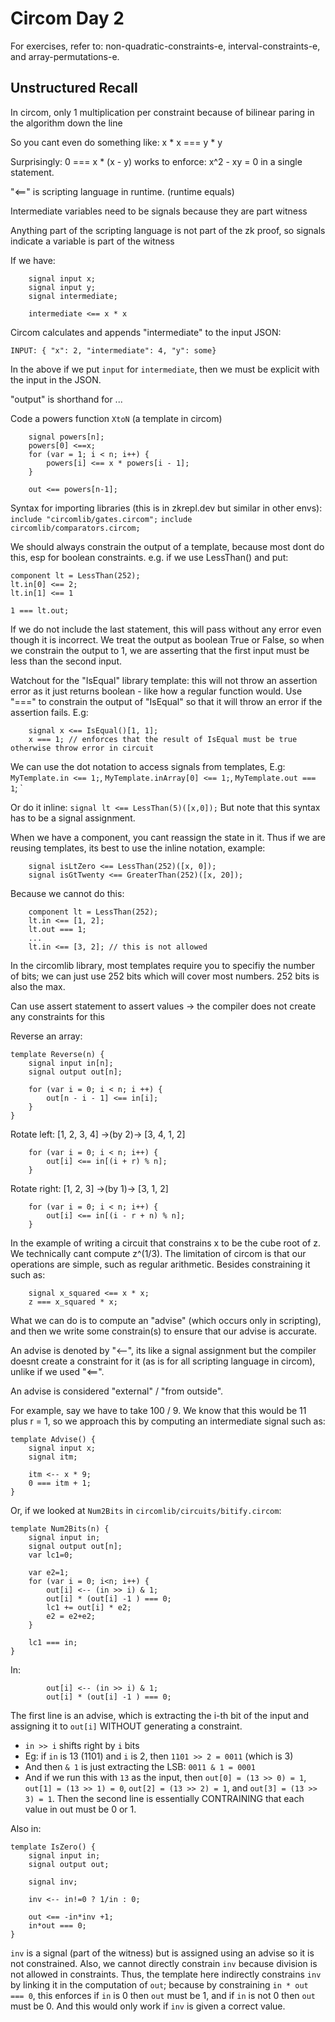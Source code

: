 # Circom Day 2

For exercises, refer to: non-quadratic-constraints-e, interval-constraints-e, and array-permutations-e.

## Unstructured Recall

In circom, only 1 multiplication per constraint because of bilinear paring in the algorithm down the line

So you cant even do something like: x * x === y * y

Surprisingly:  0 === x * (x - y) works to enforce: x^2 - xy = 0 in a single statement.

"<==" is scripting language in runtime. (runtime equals)

Intermediate variables need to be signals because they are part witness

Anything part of the scripting language is not part of the zk proof, so signals indicate
a variable is part of the witness

If we have:
```
    signal input x;
    signal input y;
    signal intermediate;

    intermediate <== x * x
```
Circom calculates and appends "intermediate" to the input JSON:
```
INPUT: { "x": 2, "intermediate": 4, "y": some}
```
In the above if we put `input` for `intermediate`, then we must be explicit with the input in the JSON.

"output" is shorthand for ...

Code a powers function `XtoN` (a template in circom)
```
    signal powers[n];
    powers[0] <==x;
    for (var = 1; i < n; i++) {
        powers[i] <== x * powers[i - 1];
    }

    out <== powers[n-1];
```
Syntax for importing libraries (this is in zkrepl.dev but similar in other envs):
`include "circomlib/gates.circom";`
`include circomlib/comparators.circom;`

We should always constrain the output of a template, because most dont do this, esp for boolean constraints.
e.g. if we use LessThan() and put:
```
component lt = LessThan(252);
lt.in[0] <== 2;
lt.in[1] <== 1

1 === lt.out;
```
If we do not include the last statement, this will pass without any error even though it is incorrect.
We treat the output as boolean True or False, so when we constrain the output to 1, we are
asserting that the first input must be less than the second input.

Watchout for the "IsEqual" library template: this will not throw an assertion error as it just 
returns boolean - like how a regular function would.
Use "===" to constrain the output of "IsEqual" so that it will throw an error if the assertion fails.
E.g:
```
    signal x <== IsEqual()[1, 1];
    x === 1; // enforces that the result of IsEqual must be true otherwise throw error in circuit
```

We can use the dot notation to access signals from templates,
E.g: `MyTemplate.in <== 1;`, `MyTemplate.inArray[0] <== 1;`, `MyTemplate.out === 1`; `

Or do it inline:
`signal lt <== LessThan(5)([x,0]);`
But note that this syntax has to be a signal assignment.

When we have a component, you cant reassign the state in it. Thus if we are reusing templates,
its best to use the inline notation, example:
```
    signal isLtZero <== LessThan(252)([x, 0]);
    signal isGtTwenty <== GreaterThan(252)([x, 20]);
```
Because we cannot do this:
```
    component lt = LessThan(252);
    lt.in <== [1, 2];
    lt.out === 1;
    ...
    lt.in <== [3, 2]; // this is not allowed
```

In the circomlib library, most templates require you to specifiy the number of bits; we can just use 252 bits
which will cover most numbers. 252 bits is also the max.

Can use assert statement to assert values -> the compiler does not create any constraints for this

Reverse an array:
```
template Reverse(n) {
    signal input in[n];
    signal output out[n];

    for (var i = 0; i < n; i ++) {
        out[n - i - 1] <== in[i];
    }
}
```
Rotate left: [1, 2, 3, 4] ->(by 2)-> [3, 4, 1, 2]
```
    for (var i = 0; i < n; i++) {
        out[i] <== in[(i + r) % n];
    }
```
Rotate right: [1, 2, 3] ->(by 1)-> [3, 1, 2]
```
    for (var i = 0; i < n; i++) {
        out[i] <== in[(i - r + n) % n];
    }
```

In the example of writing a circuit that constrains x to be the cube root of z.
We technically cant compute z^(1/3). The limitation of circom is that our operations are simple,
such as regular arithmetic. Besides constraining it such as:
```
    signal x_squared <== x * x;
    z === x_squared * x;
```
What we can do is to compute an "advise" (which occurs only in scripting), and then
we write some constrain(s) to ensure that our advise is accurate.

An advise is denoted by "<--", its like a signal assignment but the compiler doesnt create a constraint
for it (as is for all scripting language in circom), unlike if we used "<==".

An advise is considered "external" / "from outside".

For example, say we have to take 100 / 9. We know that this would be 11 plus r = 1, so we approach this by
computing an intermediate signal such as:
```
template Advise() {
    signal input x;
    signal itm;

    itm <-- x * 9;
    0 === itm + 1;
}
```

Or, if we looked at `Num2Bits` in `circomlib/circuits/bitify.circom`:
```
template Num2Bits(n) {
    signal input in;
    signal output out[n];
    var lc1=0;

    var e2=1;
    for (var i = 0; i<n; i++) {
        out[i] <-- (in >> i) & 1;
        out[i] * (out[i] -1 ) === 0;
        lc1 += out[i] * e2;
        e2 = e2+e2;
    }

    lc1 === in;
}
```
In:
```
        out[i] <-- (in >> i) & 1;
        out[i] * (out[i] -1 ) === 0;
```
The first line is an advise, which is extracting the i-th bit of the input and assigning it to `out[i]`
WITHOUT generating a constraint.
- `in >> i` shifts right by `i` bits
- Eg: if `in` is 13 (1101) and `i` is 2, then `1101 >> 2 = 0011` (which is 3)
- And then `& 1` is just extracting the LSB: `0011 & 1 = 0001`
- And if we run this with `13` as the input, then `out[0] = (13 >> 0) = 1`, `out[1] = (13 >> 1) = 0`,
  `out[2] = (13 >> 2) = 1`, and `out[3] = (13 >> 3) = 1`.
Then the second line is essentially CONTRAINING that each value in out must be 0 or 1.

Also in:
```
template IsZero() {
    signal input in;
    signal output out;

    signal inv;

    inv <-- in!=0 ? 1/in : 0;

    out <== -in*inv +1;
    in*out === 0;
}
```
`inv` is a signal (part of the witness) but is assigned using an advise so it is not constrained.
Also, we cannot directly constrain `inv` because division is not allowed in constraints.
Thus, the template here indirectly constrains `inv` by linking it in the computation of `out`;
because by constraining `in * out === 0`, this enforces if `in` is 0 then `out` must be 1, and 
if `in` is not 0 then `out` must be 0. And this would only work if `inv` is given a correct value.